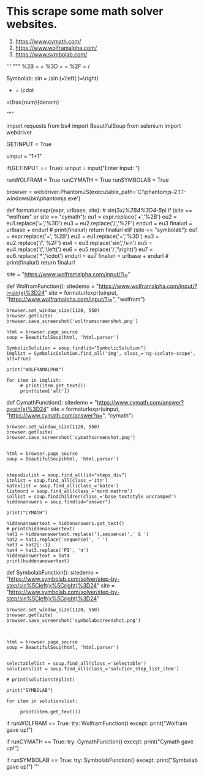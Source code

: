 # This scrape some math solver websites.

1. https://www.cymath.com/
2. https://www.wolframalpha.com/
3. https://www.symbolab.com/

'''
"""
%2B = +
%3D = =
%2F = /

Symbolab:
sin = /sin
(=\left(
)=\right)
* = \cdot


\=\frac{num}{denom}


"""

import requests
from bs4 import BeautifulSoup
from selenium import webdriver

GETINPUT = True

uinput = "1+1"

if(GETINPUT == True):
    uinput = input("Enter Input: ")




runWOLFRAM = True
runCYMATH = True
runSYMBOLAB = True


browser = webdriver.PhantomJS(executable_path='C:\\phantomjs-2.1.1-windows\\bin\\phantomjs.exe')


def formaturlexpr(expr, urlbase, site):
    # sin(3*x)%2B4%3D4-5*pi
    if (site == "wolfram" or site == "cymath"):
        eu1 = expr.replace('+','%2B')
        eu2 = eu1.replace('=','%3D')
        eu3 = eu2.replace('/','%2F')
        endurl = eu3
        finalurl = urlbase + endurl
        # print(finalurl)
        return finalurl
    elif (site == "symbolab"):
        eu1 = expr.replace('+','%2B')
        eu2 = eu1.replace('=','%3D')
        eu3 = eu2.replace('/','%2F')
        eu4 = eu3.replace('sin','/sin')
        eu5 = eu4.replace('(','\\left(')
        eu6 = eu5.replace(')','\\right)')
        eu7 = eu6.replace('*','\\cdot')
        endurl = eu7
        finalurl = urlbase + endurl
        # print(finalurl)
        return finalurl



site = "https://www.wolframalpha.com/input/?i="


def WolframFunction():
    sitedemo = "https://www.wolframalpha.com/input/?i=sin(x)%3D24"
    site = formaturlexpr(uinput, "https://www.wolframalpha.com/input/?i=", "wolfram")


    browser.set_window_size(1120, 550)
    browser.get(site)
    browser.save_screenshot('wolframscreenshot.png')

    html = browser.page_source
    soup = BeautifulSoup(html, 'html.parser')

    SymbolicSolution = soup.find(id="SymbolicSolution")
    imglist = SymbolicSolution.find_all('img', class_='ng-isolate-scope', alt=True)

    print("WOLFRAMALPHA")

    for item in imglist:
         # print(item.get_text())
         print(item['alt'])




def CymathFunction():
    sitedemo = "https://www.cymath.com/answer?q=sin(x)%3D24"
    site = formaturlexpr(uinput, "https://www.cymath.com/answer?q=", "cymath")


    browser.set_window_size(1120, 550)
    browser.get(site)
    browser.save_screenshot('cymathscreenshot.png')


    html = browser.page_source
    soup = BeautifulSoup(html, 'html.parser')


    stepsdivlist = soup.find_all(id="steps_div")
    itnlist = soup.find_all(class_='itn')
    katexlist = soup.find_all(class_='katex')
    listmord = soup.find_all(class_='mord mathrm')
    sollist = soup.findChildren(class_='base textstyle uncramped')
    hiddenanswers = soup.find(id="answer")

    print("CYMATH")

    hiddenanswertext = hiddenanswers.get_text()
    # print(hiddenanswertext)
    hat1 = hiddenanswertext.replace('),sequence(',' & ')
    hat2 = hat1.replace('sequence(', ' ')
    hat3 = hat2[:-1]
    hat4 = hat3.replace('PI', 'π')
    hiddenanswertext = hat4
    print(hiddenanswertext)



def SymbolabFunction():
    sitedemo = "https://www.symbolab.com/solver/step-by-step/sin%5Cleft(x%5Cright)%3D24"
    site = "https://www.symbolab.com/solver/step-by-step/sin%5Cleft(x%5Cright)%3D24"


    browser.set_window_size(1120, 550)
    browser.get(site)
    browser.save_screenshot('symbolabscreenshot.png')



    html = browser.page_source
    soup = BeautifulSoup(html, 'html.parser')


    selectablelist = soup.find_all(class_='selectable')
    solutionslist = soup.find_all(class_='solution_step_list_item')

    # print(solutionsteplist)

    print("SYMBOLAB")

    for item in solutionslist:

         print(item.get_text())






if runWOLFRAM == True:
    try:
        WolframFunction()
    except:
        print("Wolfram gave up!")

if runCYMATH == True:
    try:
        CymathFunction()
    except:
        print("Cymath gave up!")

if runSYMBOLAB == True:
    try:
        SymbolabFunction()
    except:
        print("Symbolab gave up!")
'''
